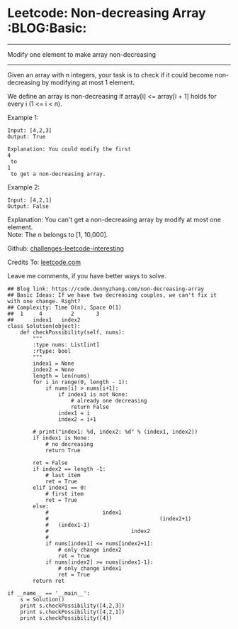 # Leetcode: Non-decreasing Array     :BLOG:Basic:


---

Modify one element to make array non-decreasing  

---

Given an array with n integers, your task is to check if it could become non-decreasing by modifying at most 1 element.  

We define an array is non-decreasing if array[i] <= array[i + 1] holds for every i (1 <= i < n).  

Example 1:  

    Input: [4,2,3]
    Output: True
    
    Explanation: You could modify the first 
    4
     to 
    1
     to get a non-decreasing array.

Example 2:  

    Input: [4,2,1]
    Output: False

Explanation: You can't get a non-decreasing array by modify at most one element.  
Note: The n belongs to [1, 10,000].  

Github: [challenges-leetcode-interesting](https://github.com/DennyZhang/challenges-leetcode-interesting/tree/master/non-decreasing-array)  

Credits To: [leetcode.com](https://leetcode.com/problems/non-decreasing-array/description/)  

Leave me comments, if you have better ways to solve.  

    ## Blog link: https://code.dennyzhang.com/non-decreasing-array
    ## Basic Ideas: If we have two decreasing couples, we can't fix it with one change. Right?
    ## Complexity: Time O(n), Space O(1)
    ##  1     4         2       3
    ##      index1   index2
    class Solution(object):
        def checkPossibility(self, nums):
            """
            :type nums: List[int]
            :rtype: bool
            """
            index1 = None
            index2 = None
            length = len(nums)
            for i in range(0, length - 1):
                if nums[i] > nums[i+1]:
                    if index1 is not None:
                        # already one decreasing
                        return False
                    index1 = i
                    index2 = i+1
    
            # print("index1: %d, index2: %d" % (index1, index2))
            if index1 is None:
                # no decreasing 
                return True
    
            ret = False
            if index2 == length -1:
                # last item
                ret = True
            elif index1 == 0:
                # first item
                ret = True
            else:
                #                 index1
                #                                   (index2+1)
                #   (index1-1)          
                #                          index2       
                #
                if nums[index1] <= nums[index2+1]:
                    # only change index2
                    ret = True
                if nums[index2] >= nums[index1-1]:
                    # only change index1
                    ret = True
            return ret
    
    if __name__ == '__main__':
        s = Solution()
        print s.checkPossibility([4,2,3])
        print s.checkPossibility([4,2,1])
        print s.checkPossibility([4])